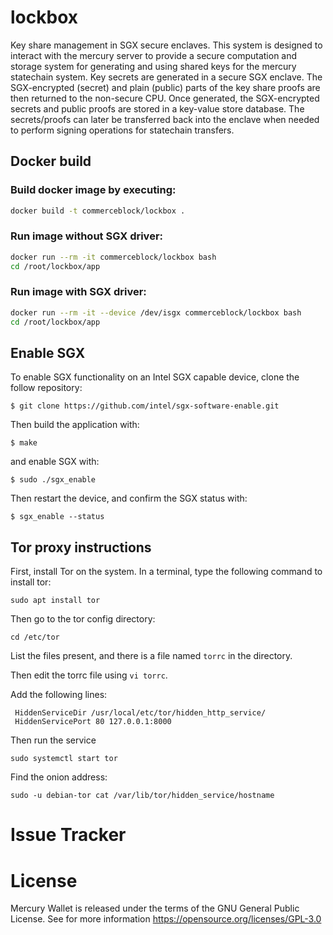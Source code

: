 # lockbox
Key share management in SGX secure enclaves. This system is designed to interact with the mercury server to provide a secure computation and storage system for generating and using shared keys for the mercury statechain system. Key secrets are generated in a secure SGX enclave. The SGX-encrypted (secret) and plain (public) parts of the key share proofs are then returned to the non-secure CPU. Once generated, the SGX-encrypted secrets and public proofs are stored in a key-value store database. The secrets/proofs can later be transferred back into the enclave when needed to perform signing operations for statechain transfers.

## Docker build

### Build docker image by executing:
```bash
docker build -t commerceblock/lockbox .
```

### Run image without SGX driver:
```bash
docker run --rm -it commerceblock/lockbox bash
cd /root/lockbox/app
```

### Run image with SGX driver:
```bash
docker run --rm -it --device /dev/isgx commerceblock/lockbox bash
cd /root/lockbox/app
```

## Enable SGX

To enable SGX functionality on an Intel SGX capable device, clone the follow repository:
```
$ git clone https://github.com/intel/sgx-software-enable.git
```
Then build the application with:
```
$ make
```
and enable SGX with:
```
$ sudo ./sgx_enable
```
Then restart the device, and confirm the SGX status with:
```
$ sgx_enable --status
```

## Tor proxy instructions

First, install Tor on the system. In a terminal, type the following command to install tor:

```
sudo apt install tor
```

Then go to the tor config directory:

```
cd /etc/tor
```

List the files present, and there is a file named `torrc` in the directory.

Then edit the torrc file using `vi torrc`.

Add the following lines:

```
 HiddenServiceDir /usr/local/etc/tor/hidden_http_service/
 HiddenServicePort 80 127.0.0.1:8000
```

Then run the service

```
sudo systemctl start tor
```

Find the onion address:

```
sudo -u debian-tor cat /var/lib/tor/hidden_service/hostname
```

# Issue Tracker

# License 

Mercury Wallet is released under the terms of the GNU General Public License. See for more information https://opensource.org/licenses/GPL-3.0
